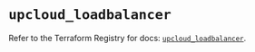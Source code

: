 # `upcloud_loadbalancer`

Refer to the Terraform Registry for docs: [`upcloud_loadbalancer`](https://registry.terraform.io/providers/upcloudltd/upcloud/3.3.0/docs/resources/loadbalancer).
